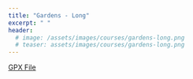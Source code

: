 ```yaml
---
title: "Gardens - Long"
excerpt: " "
header:
  # image: /assets/images/courses/gardens-long.png
  # teaser: assets/images/courses/gardens-long.png
---
```

<div class="strava-embed-placeholder" data-embed-type="route" data-embed-id="3179244626840727370" data-full-width="true" data-style="standard"></div><script src="https://strava-embeds.com/embed.js"></script>

<a href="\assets\gpx_files\gardens-long.gpx">GPX File</a>

